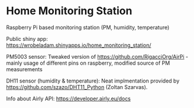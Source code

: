 # Home Monitoring Station
Raspberry Pi based monitoring station (PM, humidity, temperature)

Public shiny app: https://wrobeladam.shinyapps.io/home_monitoring_station/



PM5003 sensor:
Tweaked version of https://github.com/RigacciOrg/AirPi - mainly usage of different pins on raspberry, modified source of PM measurements

DH11 sensor (humidity & temperature):
Neat implmentation provided by https://github.com/szazo/DHT11_Python (Zoltan Szarvas).

Info about Airly API: https://developer.airly.eu/docs
